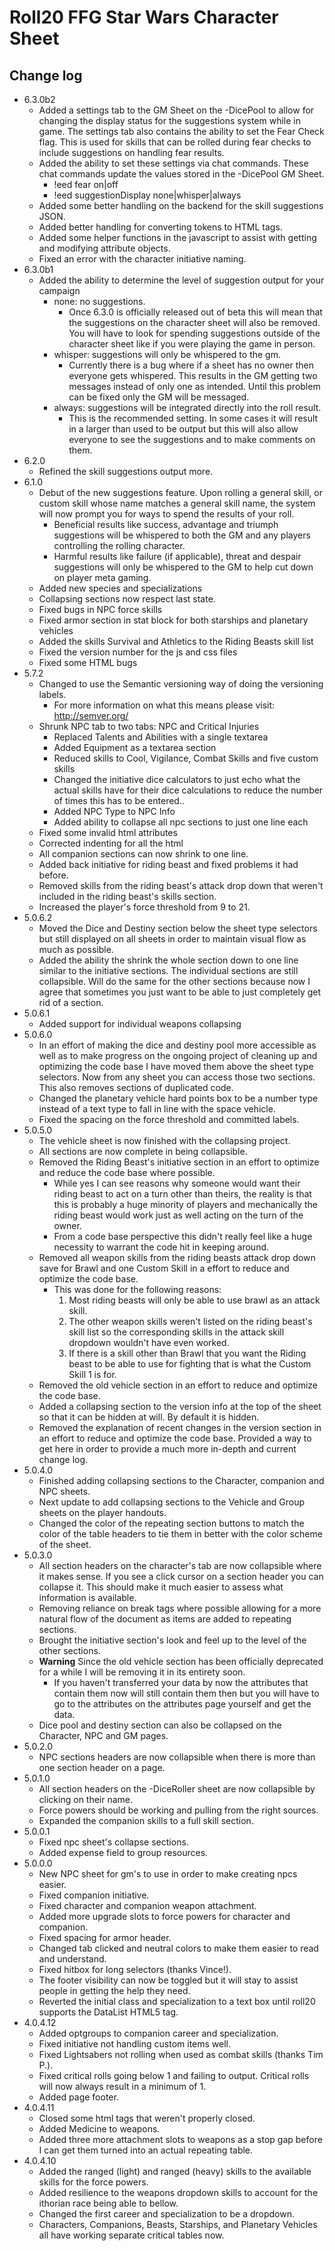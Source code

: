 # Roll20 FFG Star Wars Character Sheet

## Change log
* 6.3.0b2
  * Added a settings tab to the GM Sheet on the -DicePool to allow for changing the display status for the suggestions system while in game. The settings tab also contains the ability to set the Fear Check flag. This is used for skills that can be rolled during fear checks to include suggestions on handling fear results.
  * Added the ability to set these settings via chat commands. These chat commands update the values stored in the -DicePool GM Sheet.
    * !eed fear on|off
    * !eed suggestionDisplay none|whisper|always
  * Added some better handling on the backend for the skill suggestions JSON.
  * Added better handling for converting tokens to HTML tags.
  * Added some helper functions in the javascript to assist with getting and modifying attribute objects.
  * Fixed an error with the character initiative naming.
* 6.3.0b1
  * Added the ability to determine the level of suggestion output for your campaign
    * none: no suggestions.
      * Once 6.3.0 is officially released out of beta this will mean that the suggestions on the character sheet will also be removed. You will have to look for spending suggestions outside of the character sheet like if you were playing the game in person.
    * whisper: suggestions will only be whispered to the gm.
      * Currently there is a bug where if a sheet has no owner then everyone gets whispered. This results in the GM getting two messages instead of only one as intended. Until this problem can be fixed only the GM will be messaged.
    * always: suggestions will be integrated directly into the roll result.
      * This is the recommended setting. In some cases it will result in a larger than used to be output but this will also allow everyone to see the suggestions and to make comments on them.
* 6.2.0
  * Refined the skill suggestions output more.
* 6.1.0
  * Debut of the new suggestions feature. Upon rolling a general skill, or custom skill whose name matches a general skill name, the system will now prompt you for ways to spend the results of your roll.
    * Beneficial results like success, advantage and triumph suggestions will be whispered to both the GM and any players controlling the rolling character.
    * Harmful results like failure (if applicable), threat and despair suggestions will only be whispered to the GM to help cut down on player meta gaming.
  * Added new species and specializations
  * Collapsing sections now respect last state.
  * Fixed bugs in NPC force skills
  * Fixed armor section in stat block for both starships and planetary vehicles
  * Added the skills Survival and Athletics to the Riding Beasts skill list
  * Fixed the version number for the js and css files
  * Fixed some HTML bugs
* 5.7.2
  * Changed to use the Semantic versioning way of doing the versioning labels.
    * For more information on what this means please visit: http://semver.org/
  * Shrunk NPC tab to two tabs: NPC and Critical Injuries
    * Replaced Talents and Abilities with a single textarea
    * Added Equipment as a textarea section
    * Reduced skills to Cool, Vigilance, Combat Skills and five custom skills
    * Changed the initiative dice calculators to just echo what the actual skills have for their dice calculations to reduce the number of times this has to be entered..
    * Added NPC Type to NPC Info
    * Added ability to collapse all npc sections to just one line each
  * Fixed some invalid html attributes
  * Corrected indenting for all the html
  * All companion sections can now shrink to one line.
  * Added back initiative for riding beast and fixed problems it had before.
  * Removed skills from the riding beast's attack drop down that weren't included in the riding beast's skills section.
  * Increased the player's force threshold from 9 to 21.
* 5.0.6.2
  * Moved the Dice and Destiny section below the sheet type selectors but still displayed on all sheets in order to maintain visual flow as much as possible.
  * Added the ability the shrink the whole section down to one line similar to the initiative sections. The individual sections are still collapsible. Will do the same for the other sections because now I agree that sometimes you just want to be able to just completely get rid of a section.
* 5.0.6.1
  * Added support for individual weapons collapsing
* 5.0.6.0
  * In an effort of making the dice and destiny pool more accessible as well as to make progress on the ongoing project of cleaning up and optimizing the code base I have moved them above the sheet type selectors. Now from any sheet you can access those two sections. This also removes sections of duplicated code.
  * Changed the planetary vehicle hard points box to be a number type instead of a text type to fall in line with the space vehicle.
  * Fixed the spacing on the force threshold and committed labels.
* 5.0.5.0
  * The vehicle sheet is now finished with the collapsing project.
  * All sections are now complete in being collapsible.
  * Removed the Riding Beast's initiative section in an effort to optimize and reduce the code base where possible.
    * While yes I can see reasons why someone would want their riding beast to act on a turn other than theirs, the reality is that this is probably a huge minority of players and mechanically the riding beast would work just as well acting on the turn of the owner.
    * From a code base perspective this didn't really feel like a huge necessity to warrant the code hit in keeping around.
  * Removed all weapon skills from the riding beasts attack drop down save for Brawl and one Custom Skill in a effort to reduce and optimize the code base.
    * This was done for the following reasons:
      1. Most riding beasts will only be able to use brawl as an attack skill.
      2. The other weapon skills weren't listed on the riding beast's skill list so the corresponding skills in the attack skill dropdown wouldn't have even worked.
      3. If there is a skill other than Brawl that you want the Riding beast to be able to use for fighting that is what the Custom Skill 1 is for.
  * Removed the old vehicle section in an effort to reduce and optimize the code base.
  * Added a collapsing section to the version info at the top of the sheet so that it can be hidden at will. By default it is hidden.
  * Removed the explanation of recent changes in the version section in an effort to reduce and optimize the code base. Provided a way to get here in order to provide a much more in-depth and current change log.
* 5.0.4.0
  * Finished adding collapsing sections to the Character, companion and NPC sheets.
  * Next update to add collapsing sections to the Vehicle and Group sheets on the player handouts.
  * Changed the color of the repeating section buttons to match the color of the table headers to tie them in better with the color scheme of the sheet.
* 5.0.3.0
  * All section headers on the character's tab are now collapsible where it makes sense. If you see a click cursor on a section header you can collapse it. This should make it much easier to assess what information is available.
  * Removing reliance on break tags where possible allowing for a more natural flow of the document as items are added to repeating sections.
  * Brought the initiative section's look and feel up to the level of the other sections.
  * **Warning** Since the old vehicle section has been officially deprecated for a while I will be removing it in its entirety soon.
    * If you haven't transferred your data by now the attributes that contain them now will still contain them then but you will have to go to the attributes on the attributes page yourself and get the data.
  * Dice pool and destiny section can also be collapsed on the Character, NPC and GM pages.
* 5.0.2.0
  * NPC sections headers are now collapsible when there is more than one section header on a page.
* 5.0.1.0
  * All section headers on the -DiceRoller sheet are now collapsible by clicking on their name.
  * Force powers should be working and pulling from the right sources.
  * Expanded the companion skills to a full skill section.
* 5.0.0.1
  * Fixed npc sheet's collapse sections.
  * Added expense field to group resources.
* 5.0.0.0
  * New NPC sheet for gm's to use in order to make creating npcs easier.
  * Fixed companion initiative.
  * Fixed character and companion weapon attachment.
  * Added more upgrade slots to force powers for character and companion.
  * Fixed spacing for armor header.
  * Changed tab clicked and neutral colors to make them easier to read and understand.
  * Fixed hitbox for long selectors (thanks Vince!).
  * The footer visibility can now be toggled but it will stay to assist people in getting the help they need.
  * Reverted the initial class and specialization to a text box until roll20 supports the DataList HTML5 tag.
* 4.0.4.12
  * Added optgroups to companion career and specialization.
  * Fixed initiative not handling custom items well.
  * Fixed Lightsabers not rolling when used as combat skills (thanks Tim P.).
  * Fixed critical rolls going below 1 and failing to output. Critical rolls will now always result in a minimum of 1.
  * Added page footer.
* 4.0.4.11
  * Closed some html tags that weren't properly closed.
  * Added Medicine to weapons.
  * Added three more attachment slots to weapons as a stop gap before I can get them turned into an actual repeating table.
* 4.0.4.10
  * Added the ranged (light) and ranged (heavy) skills to the available skills for the force powers.
  * Added resilience to the weapons dropdown skills to account for the ithorian race being able to bellow.
  * Changed the first career and specialization to be a dropdown.
  * Characters, Companions, Beasts, Starships, and Planetary Vehicles all have working separate critical tables now.
